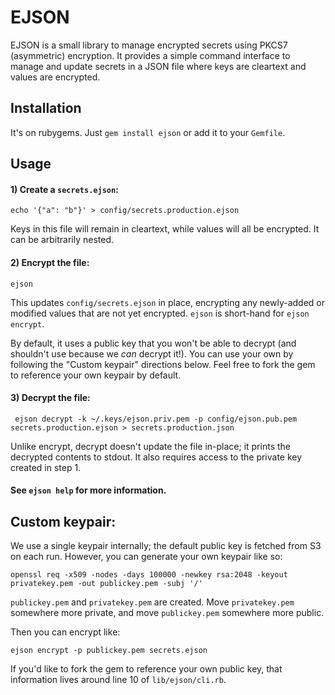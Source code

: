 # EJSON

EJSON is a small library to manage encrypted secrets using PKCS7 (asymmetric)
encryption. It provides a simple command interface to manage and update secrets
in a JSON file where keys are cleartext and values are encrypted.

## Installation

It's on rubygems. Just `gem install ejson` or add it to your `Gemfile`.

## Usage

#### 1) Create a `secrets.ejson`:

    echo '{"a": "b"}' > config/secrets.production.ejson

Keys in this file will remain in cleartext, while values will all be encrypted.
It can be arbitrarily nested.

#### 2) Encrypt the file:

    ejson

This updates `config/secrets.ejson` in place, encrypting any newly-added or
modified values that are not yet encrypted. `ejson` is short-hand for `ejson encrypt`.

By default, it uses a public key that you won't be able to decrypt (and
shouldn't use because we *can* decrypt it!). You can use your own by following
the "Custom keypair" directions below. Feel free to fork the gem to reference
your own keypair by default.

#### 3) Decrypt the file:

     ejson decrypt -k ~/.keys/ejson.priv.pem -p config/ejson.pub.pem secrets.production.ejson > secrets.production.json

Unlike encrypt, decrypt doesn't update the file in-place; it prints the
decrypted contents to stdout. It also requires access to the private key
created in step 1.

#### See `ejson help` for more information.

## Custom keypair:

We use a single keypair internally; the default public key is fetched from S3
on each run. However, you can generate your own keypair like so:

    openssl req -x509 -nodes -days 100000 -newkey rsa:2048 -keyout privatekey.pem -out publickey.pem -subj '/'

`publickey.pem` and `privatekey.pem` are created. Move `privatekey.pem`
somewhere more private, and move `publickey.pem` somewhere more public.

Then you can encrypt like:

    ejson encrypt -p publickey.pem secrets.ejson

If you'd like to fork the gem to reference your own public key, that
information lives around line 10 of `lib/ejson/cli.rb`.

